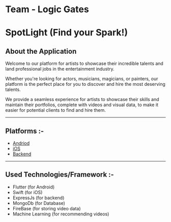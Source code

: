 # Team - Logic Gates

# SpotLight (Find your Spark!)


## About the Application

Welcome to our platform for artists to showcase their incredible talents and land professional jobs in the entertainment industry.

Whether you're looking for actors, musicians, magicians, or painters, our platform is the perfect place for you to discover and hire the most deserving talents.

We provide a seamless experience for artists to showcase their skills and maintain their portfolios, complete with videos and visual data, to make it easier for potential clients to find and hire them.
<hr/>


## Platforms :- 
<ul>
<li><a href="https://github.com/InsanelyHarsh/LogicGates-Hackbyte/blob/main/README_ANDRIOD.md"> Andriod</a> </li>
<li> <a href="https://github.com/InsanelyHarsh/LogicGates-Hackbyte/blob/main/README_IOS.md"> iOS </a> </li>
<li> <a href="https://github.com/InsanelyHarsh/LogicGates-Hackbyte/blob/main/README_BACKEND" >Backend </a> </li>
</ul>
<hr/>

## Used Technologies/Framework :- 

<ul> 
<li> Flutter (for Android)</li>
<li> Swift (for iOS)</li>
<li> ExpressJs (for backend) </li>
<li> MongoDb (for Database) </li>
<li> FireBase (for storing video data) </li>
<li> Machine Learning (for recommending videos)  </li>
</ul>
